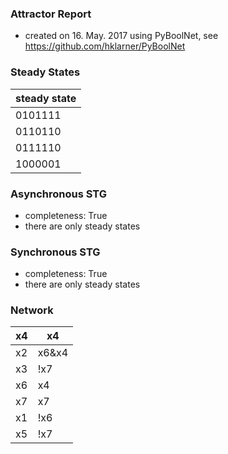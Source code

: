 

### Attractor Report
 * created on 16. May. 2017 using PyBoolNet, see https://github.com/hklarner/PyBoolNet

### Steady States
| steady state |
| ------------ | 
| 0101111      |
| 0110110      |
| 0111110      |
| 1000001      |

### Asynchronous STG
 * completeness: True
 * there are only steady states

### Synchronous STG
 * completeness: True
 * there are only steady states

### Network
| x4      | x4                    |
| ------- | --------------------- |
| x2      | x6&x4 | x2&x6 | x2&x4 |
| x3      | !x7                   |
| x6      | x4 | x3               |
| x7      | x7 | !x2              |
| x1      | !x6                   |
| x5      | !x7 | x2              |

